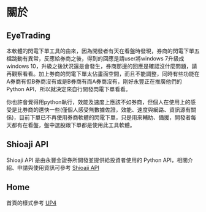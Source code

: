 # 關於

## EyeTrading

本軟體的閃電下單工具的由來，因為開發者有天在看盤時發現，券商的閃電下單五檔跳動有異常，反應給券商之後，得到的回應是請user將windows 7升級成windows 10，升級之後狀況還是會發生，券商那邊的回應是確認沒什麼問題，請再觀察看看。加上券商的閃電下單太佔畫面空間，而且不能調整，同時有些功能在A券商有但B券商沒有或是B券商有而A券商沒有，剛好永豐正在推廣他們的Python API，所以就決定來自行開發閃電下單看看。

你也許會覺得用python執行，效能及速度上應該不如券商，但個人在使用上的感受是比券商的還快一些(僅個人感受無數據佐證，效能、速度與網路、資訊源有關係)，目前下單已不再使用券商軟體的閃電下單，只是用來輔助、備援，開發者每天都有在看盤，盤中選股跟下單都是使用此工具軟體。

## Shioaji API

Shioaji API 是由永豐金證券所開發並提供給投資者使用的 Python API，相關介紹、申請與使用資訊可參考 <a href="https://sinotrade.github.io/" target="_blank">Shioaji API</a>

## Home

首頁的樣式參考 <a href="https://github.com/up42/up42-py" target="_blank">UP4</a>
